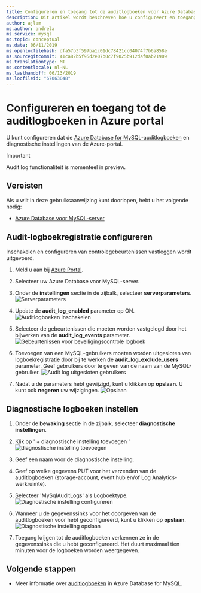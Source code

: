 ```yaml
---
title: Configureren en toegang tot de auditlogboeken voor Azure Database voor MySQL in Azure portal
description: Dit artikel wordt beschreven hoe u configureert en toegang krijgen tot de controlelogboeken in Azure Database for MySQL via Azure portal.
author: ajlam
ms.author: andrela
ms.service: mysql
ms.topic: conceptual
ms.date: 06/11/2019
ms.openlocfilehash: dfa57b3f597ba1c01dc78421cc04074f7b6a858e
ms.sourcegitcommit: 41ca82b5f95d2e07b0c7f9025b912daf0ab21909
ms.translationtype: MT
ms.contentlocale: nl-NL
ms.lasthandoff: 06/13/2019
ms.locfileid: "67063048"
---
```

# <a name="configure-and-access-audit-logs-in-the-azure-portal"></a>Configureren en toegang tot de auditlogboeken in Azure portal

U kunt configureren dat de [Azure Database for MySQL-auditlogboeken](concepts-audit-logs.md) en diagnostische instellingen van de Azure-portal.

> [!IMPORTANT]
> Audit log functionaliteit is momenteel in preview.

## <a name="prerequisites"></a>Vereisten

Als u wilt in deze gebruiksaanwijzing kunt doorlopen, hebt u het volgende nodig:

- [Azure Database voor MySQL-server](quickstart-create-mysql-server-database-using-azure-portal.md)

## <a name="configure-audit-logging"></a>Audit-logboekregistratie configureren

Inschakelen en configureren van controlegebeurtenissen vastleggen wordt uitgevoerd.

1. Meld u aan bij [Azure Portal](https://portal.azure.com/).

1. Selecteer uw Azure Database voor MySQL-server.

1. Onder de **instellingen** sectie in de zijbalk, selecteer **serverparameters**.
    ![Serverparameters](./media/howto-configure-audit-logs-portal/server-parameters.png)

1. Update de **audit_log_enabled** parameter op ON.
    ![Auditlogboeken inschakelen](./media/howto-configure-audit-logs-portal/audit-log-enabled.png)

1. Selecteer de gebeurtenissen die moeten worden vastgelegd door het bijwerken van de **audit_log_events** parameter.
    ![Gebeurtenissen voor beveiligingscontrole logboek](./media/howto-configure-audit-logs-portal/audit-log-events.png)

1. Toevoegen van een MySQL-gebruikers moeten worden uitgesloten van logboekregistratie door bij te werken de **audit_log_exclude_users** parameter. Geef gebruikers door te geven van de naam van de MySQL-gebruiker.
    ![Audit log uitgesloten gebruikers](./media/howto-configure-audit-logs-portal/audit-log-exclude-users.png)

1. Nadat u de parameters hebt gewijzigd, kunt u klikken op **opslaan**. U kunt ook **negeren** uw wijzigingen.
    ![Opslaan](./media/howto-configure-audit-logs-portal/save-parameters.png)

## <a name="set-up-diagnostic-logs"></a>Diagnostische logboeken instellen

1. Onder de **bewaking** sectie in de zijbalk, selecteer **diagnostische instellingen**.

1. Klik op ' + diagnostische instelling toevoegen ' ![diagnostische instelling toevoegen](./media/howto-configure-audit-logs-portal/add-diagnostic-setting.png)

1. Geef een naam voor de diagnostische instelling.

1. Geef op welke gegevens PUT voor het verzenden van de auditlogboeken (storage-account, event hub en/of Log Analytics-werkruimte).

1. Selecteer 'MySqlAuditLogs' als Logboektype.
![Diagnostische instelling configureren](./media/howto-configure-audit-logs-portal/configure-diagnostic-setting.png)

1. Wanneer u de gegevenssinks voor het doorgeven van de auditlogboeken voor hebt geconfigureerd, kunt u klikken op **opslaan**.
![Diagnostische instelling opslaan](./media/howto-configure-audit-logs-portal/save-diagnostic-setting.png)

1. Toegang krijgen tot de auditlogboeken verkennen ze in de gegevenssinks die u hebt geconfigureerd. Het duurt maximaal tien minuten voor de logboeken worden weergegeven.

## <a name="next-steps"></a>Volgende stappen

- Meer informatie over [auditlogboeken](concepts-audit-logs.md) in Azure Database for MySQL.